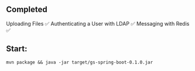 ## Completed

Uploading Files ✅
Authenticating a User with LDAP ✅
Messaging with Redis ✅

## Start:

```mvn package && java -jar target/gs-spring-boot-0.1.0.jar```